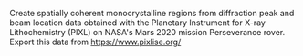 Create spatially coherent monocrystalline regions from diffraction peak and beam location data obtained with the Planetary Instrument for X-ray Lithochemistry (PIXL) on NASA's Mars 2020 mission Perseverance rover. Export this data from https://www.pixlise.org/
